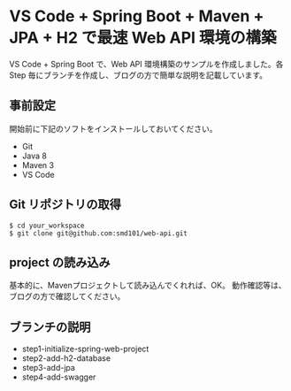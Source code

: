VS Code + Spring Boot + Maven + JPA + H2 で最速 Web API 環境の構築
==========================
VS Code + Spring Boot で、Web API 環境構築のサンプルを作成しました。各 Step 毎にブランチを作成し、ブログの方で簡単な説明を記載しています。


事前設定
--------
開始前に下記のソフトをインストールしておいてください。
* Git
* Java 8
* Maven 3
* VS Code


Git リポジトリの取得
--------------------
```
$ cd your_workspace
$ git clone git@github.com:smd101/web-api.git
```


project の読み込み
------------------
基本的に、Mavenプロジェクトして読み込んでくれれば、OK。
動作確認等は、ブログの方で確認してください。

ブランチの説明
--------------
- step1-initialize-spring-web-project
- step2-add-h2-database
- step3-add-jpa
- step4-add-swagger
